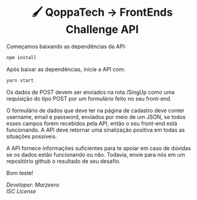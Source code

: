 <h1 align="center">🖌 QoppaTech -> FrontEnds Challenge API</h1>

Começamos baixando as dependências da API: 
```sh
npm install
```
Após baixar as dependências, inicie a API com: 
```sh
yarn start
```
Os dados de POST devem ser enviados na rota /SingUp como uma requisição do tipo POST por um formulário feito no seu front-end. 

O formulário de dados que deve ter na página de cadastro deve conter username, email e password, enviados por meio de um JSON, se todos esses campos forem recebidos pela API, então o seu front-end está funcionando.
A API deve retornar uma sinalização positiva em todas as situações possíveis.

A API fornece informações suficientes para te apoiar em caso de dúvidas se os dados estão funcionando ou não.
Todavia, envie para nós em um repositório github o resultado de seu desafio.

Bom teste!


  *Developer: Marzeero*<br>
  *ISC License*
